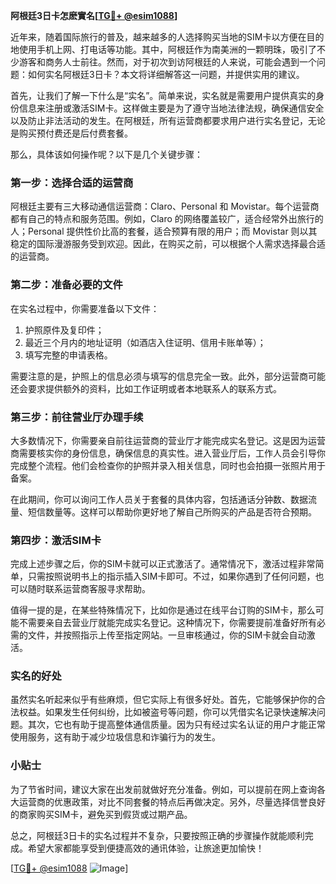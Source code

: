**阿根廷3日卡怎麽實名[[TG💪+ @esim1088](https://t.me/s/esim1088)]**

近年来，随着国际旅行的普及，越来越多的人选择购买当地的SIM卡以方便在目的地使用手机上网、打电话等功能。其中，阿根廷作为南美洲的一颗明珠，吸引了不少游客和商务人士前往。然而，对于初次到访阿根廷的人来说，可能会遇到一个问题：如何实名阿根廷3日卡？本文将详细解答这一问题，并提供实用的建议。

首先，让我们了解一下什么是“实名”。简单来说，实名就是需要用户提供真实的身份信息来注册或激活SIM卡。这样做主要是为了遵守当地法律法规，确保通信安全以及防止非法活动的发生。在阿根廷，所有运营商都要求用户进行实名登记，无论是购买预付费还是后付费套餐。

那么，具体该如何操作呢？以下是几个关键步骤：

### 第一步：选择合适的运营商

阿根廷主要有三大移动通信运营商：Claro、Personal 和 Movistar。每个运营商都有自己的特点和服务范围。例如，Claro 的网络覆盖较广，适合经常外出旅行的人；Personal 提供性价比高的套餐，适合预算有限的用户；而 Movistar 则以其稳定的国际漫游服务受到欢迎。因此，在购买之前，可以根据个人需求选择最合适的运营商。

### 第二步：准备必要的文件

在实名过程中，你需要准备以下文件：
1. 护照原件及复印件；
2. 最近三个月内的地址证明（如酒店入住证明、信用卡账单等）；
3. 填写完整的申请表格。

需要注意的是，护照上的信息必须与填写的信息完全一致。此外，部分运营商可能还会要求提供额外的资料，比如工作证明或者本地联系人的联系方式。

### 第三步：前往营业厅办理手续

大多数情况下，你需要亲自前往运营商的营业厅才能完成实名登记。这是因为运营商需要核实你的身份信息，确保信息的真实性。进入营业厅后，工作人员会引导你完成整个流程。他们会检查你的护照并录入相关信息，同时也会拍摄一张照片用于备案。

在此期间，你可以询问工作人员关于套餐的具体内容，包括通话分钟数、数据流量、短信数量等。这样可以帮助你更好地了解自己所购买的产品是否符合预期。

### 第四步：激活SIM卡

完成上述步骤之后，你的SIM卡就可以正式激活了。通常情况下，激活过程非常简单，只需按照说明书上的指示插入SIM卡即可。不过，如果你遇到了任何问题，也可以随时联系运营商客服寻求帮助。

值得一提的是，在某些特殊情况下，比如你是通过在线平台订购的SIM卡，那么可能不需要亲自去营业厅就能完成实名登记。这种情况下，你需要提前准备好所有必需的文件，并按照指示上传至指定网站。一旦审核通过，你的SIM卡就会自动激活。

### 实名的好处

虽然实名听起来似乎有些麻烦，但它实际上有很多好处。首先，它能够保护你的合法权益。如果发生任何纠纷，比如被盗号等问题，你可以凭借实名记录快速解决问题。其次，它也有助于提高整体通信质量。因为只有经过实名认证的用户才能正常使用服务，这有助于减少垃圾信息和诈骗行为的发生。

### 小贴士

为了节省时间，建议大家在出发前就做好充分准备。例如，可以提前在网上查询各大运营商的优惠政策，对比不同套餐的特点后再做决定。另外，尽量选择信誉良好的商家购买SIM卡，避免买到假货或过期产品。

总之，阿根廷3日卡的实名过程并不复杂，只要按照正确的步骤操作就能顺利完成。希望大家都能享受到便捷高效的通讯体验，让旅途更加愉快！

[[TG💪+ @esim1088](https://t.me/s/esim1088) ![Image](https://i.postimg.cc/4NQfJmqS/Snipaste-2025-05-13-00-14-12.png)]